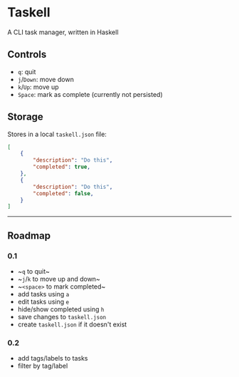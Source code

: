 # Taskell

A CLI task manager, written in Haskell

## Controls

- `q`: quit
- `j`/`Down`: move down
- `k`/`Up`: move up
- `Space`: mark as complete (currently not persisted)

## Storage

Stores in a local `taskell.json` file:

```json
[
    {
        "description": "Do this",
        "completed": true,
    },
    {
        "description": "Do this",
        "completed": false,
    }
]
```

---

## Roadmap

### 0.1

- ~`q` to quit~
- ~`j`/`k` to move up and down~
- ~`<space>` to mark completed~
- add tasks using `a`
- edit tasks using `e`
- hide/show completed using `h`
- save changes to `taskell.json`
- create `taskell.json` if it doesn't exist

### 0.2

- add tags/labels to tasks
- filter by tag/label

